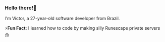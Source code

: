 ### Hello there!👋
I'm Victor, a 27-year-old software developer from Brazil.

⚡**Fun Fact:** I learned how to code by making silly Runescape private servers 🙃
